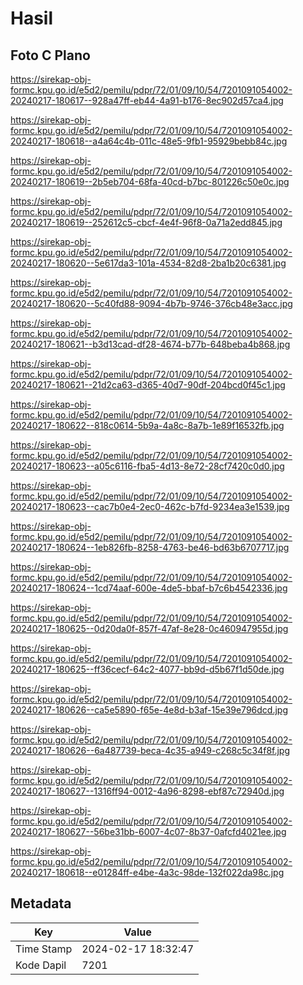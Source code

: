# Hasil

## Foto C Plano

https://sirekap-obj-formc.kpu.go.id/e5d2/pemilu/pdpr/72/01/09/10/54/7201091054002-20240217-180617--928a47ff-eb44-4a91-b176-8ec902d57ca4.jpg

https://sirekap-obj-formc.kpu.go.id/e5d2/pemilu/pdpr/72/01/09/10/54/7201091054002-20240217-180618--a4a64c4b-011c-48e5-9fb1-95929bebb84c.jpg

https://sirekap-obj-formc.kpu.go.id/e5d2/pemilu/pdpr/72/01/09/10/54/7201091054002-20240217-180619--2b5eb704-68fa-40cd-b7bc-801226c50e0c.jpg

https://sirekap-obj-formc.kpu.go.id/e5d2/pemilu/pdpr/72/01/09/10/54/7201091054002-20240217-180619--252612c5-cbcf-4e4f-96f8-0a71a2edd845.jpg

https://sirekap-obj-formc.kpu.go.id/e5d2/pemilu/pdpr/72/01/09/10/54/7201091054002-20240217-180620--5e617da3-101a-4534-82d8-2ba1b20c6381.jpg

https://sirekap-obj-formc.kpu.go.id/e5d2/pemilu/pdpr/72/01/09/10/54/7201091054002-20240217-180620--5c40fd88-9094-4b7b-9746-376cb48e3acc.jpg

https://sirekap-obj-formc.kpu.go.id/e5d2/pemilu/pdpr/72/01/09/10/54/7201091054002-20240217-180621--b3d13cad-df28-4674-b77b-648beba4b868.jpg

https://sirekap-obj-formc.kpu.go.id/e5d2/pemilu/pdpr/72/01/09/10/54/7201091054002-20240217-180621--21d2ca63-d365-40d7-90df-204bcd0f45c1.jpg

https://sirekap-obj-formc.kpu.go.id/e5d2/pemilu/pdpr/72/01/09/10/54/7201091054002-20240217-180622--818c0614-5b9a-4a8c-8a7b-1e89f16532fb.jpg

https://sirekap-obj-formc.kpu.go.id/e5d2/pemilu/pdpr/72/01/09/10/54/7201091054002-20240217-180623--a05c6116-fba5-4d13-8e72-28cf7420c0d0.jpg

https://sirekap-obj-formc.kpu.go.id/e5d2/pemilu/pdpr/72/01/09/10/54/7201091054002-20240217-180623--cac7b0e4-2ec0-462c-b7fd-9234ea3e1539.jpg

https://sirekap-obj-formc.kpu.go.id/e5d2/pemilu/pdpr/72/01/09/10/54/7201091054002-20240217-180624--1eb826fb-8258-4763-be46-bd63b6707717.jpg

https://sirekap-obj-formc.kpu.go.id/e5d2/pemilu/pdpr/72/01/09/10/54/7201091054002-20240217-180624--1cd74aaf-600e-4de5-bbaf-b7c6b4542336.jpg

https://sirekap-obj-formc.kpu.go.id/e5d2/pemilu/pdpr/72/01/09/10/54/7201091054002-20240217-180625--0d20da0f-857f-47af-8e28-0c460947955d.jpg

https://sirekap-obj-formc.kpu.go.id/e5d2/pemilu/pdpr/72/01/09/10/54/7201091054002-20240217-180625--ff36cecf-64c2-4077-bb9d-d5b67f1d50de.jpg

https://sirekap-obj-formc.kpu.go.id/e5d2/pemilu/pdpr/72/01/09/10/54/7201091054002-20240217-180626--ca5e5890-f65e-4e8d-b3af-15e39e796dcd.jpg

https://sirekap-obj-formc.kpu.go.id/e5d2/pemilu/pdpr/72/01/09/10/54/7201091054002-20240217-180626--6a487739-beca-4c35-a949-c268c5c34f8f.jpg

https://sirekap-obj-formc.kpu.go.id/e5d2/pemilu/pdpr/72/01/09/10/54/7201091054002-20240217-180627--1316ff94-0012-4a96-8298-ebf87c72940d.jpg

https://sirekap-obj-formc.kpu.go.id/e5d2/pemilu/pdpr/72/01/09/10/54/7201091054002-20240217-180627--56be31bb-6007-4c07-8b37-0afcfd4021ee.jpg

https://sirekap-obj-formc.kpu.go.id/e5d2/pemilu/pdpr/72/01/09/10/54/7201091054002-20240217-180618--e01284ff-e4be-4a3c-98de-132f022da98c.jpg


## Metadata

| Key        | Value               |
| ---------- | ------------------- |
| Time Stamp | 2024-02-17 18:32:47 |
| Kode Dapil | 7201                |




